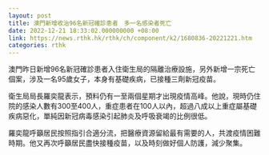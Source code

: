 ```yaml
---
layout: post
title: 澳門新增收治96名新冠確診患者　多一名感染者死亡
date: 2022-12-21 18:33:02.000000000 +08:00
link: https://news.rthk.hk/rthk/ch/component/k2/1680836-20221221.htm
categories: rthk
---
```


澳門昨日新增96名新冠確診患者入住衛生局的隔離治療設施，另外新增一宗死亡個案，涉及一名95歲女子，本身有基礎疾病，已接種三劑新冠疫苗。

衛生局局長羅奕龍表示，預料仍有一至兩個星期才出現疫情高峰。他說，現時仍住院的感染人數有300至400人，重症患者在100人以內，超過八成以上重症屬基礎疾病惡化，單純因新冠病毒感染引起肺炎及呼吸衰竭的比例很低。

羅奕龍呼籲居民按照指引合適分流，把醫療資源留給最有需要的人，共渡疫情困難時期。他又再次呼籲居民盡快接種疫苗，以及時刻做好個人防護，減少聚集。

